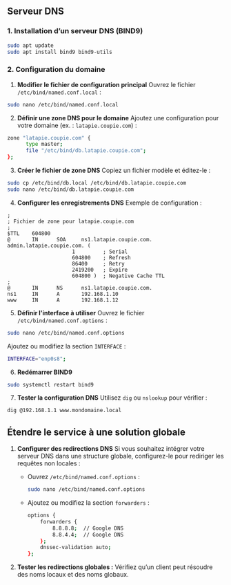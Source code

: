 ## **Serveur DNS**

### 1. Installation d’un serveur DNS (BIND9)
```bash
sudo apt update
sudo apt install bind9 bind9-utils
```

### 2. Configuration du domaine

1. **Modifier le fichier de configuration principal**
Ouvrez le fichier `/etc/bind/named.conf.local` :
```bash
sudo nano /etc/bind/named.conf.local
```

2. **Définir une zone DNS pour le domaine**
Ajoutez une configuration pour votre domaine (ex. : `latapie.coupie.com`) :
```bash
zone "latapie.coupie.com" {
      type master;
      file "/etc/bind/db.latapie.coupie.com";
};
```

3. **Créer le fichier de zone DNS**
Copiez un fichier modèle et éditez-le :
```bash
sudo cp /etc/bind/db.local /etc/bind/db.latapie.coupie.com
sudo nano /etc/bind/db.latapie.coupie.com
```

4. **Configurer les enregistrements DNS**
Exemple de configuration :
```
;
; Fichier de zone pour latapie.coupie.com
;
$TTL    604800
@       IN      SOA     ns1.latapie.coupie.com. admin.latapie.coupie.com. (
                     1         ; Serial
                     604800    ; Refresh
                     86400     ; Retry
                     2419200   ; Expire
                     604800 )  ; Negative Cache TTL
;
@       IN      NS      ns1.latapie.coupie.com.
ns1     IN      A       192.168.1.10
www     IN      A       192.168.1.12
```

5. **Définir l'interface à utiliser**
Ouvrez le fichier `/etc/bind/named.conf.options` :
```bash
sudo nano /etc/bind/named.conf.options
```
Ajoutez ou modifiez la section `INTERFACE` :
```bash
INTERFACE="enp0s8";
```

6. **Redémarrer BIND9**
```bash
sudo systemctl restart bind9
```

7. **Tester la configuration DNS**
Utilisez `dig` ou `nslookup` pour vérifier :
```bash
dig @192.168.1.1 www.mondomaine.local
```

## **Étendre le service à une solution globale**

1. **Configurer des redirections DNS**
   Si vous souhaitez intégrer votre serveur DNS dans une structure globale, configurez-le pour rediriger les requêtes non locales :
   - Ouvrez `/etc/bind/named.conf.options` :
     ```bash
     sudo nano /etc/bind/named.conf.options
     ```
   - Ajoutez ou modifiez la section `forwarders` :
     ```bash
     options {
         forwarders {
             8.8.8.8;  // Google DNS
             8.8.4.4;  // Google DNS
         };
         dnssec-validation auto;
     };
     ```

3. **Tester les redirections globales :**
   Vérifiez qu’un client peut résoudre des noms locaux et des noms globaux.